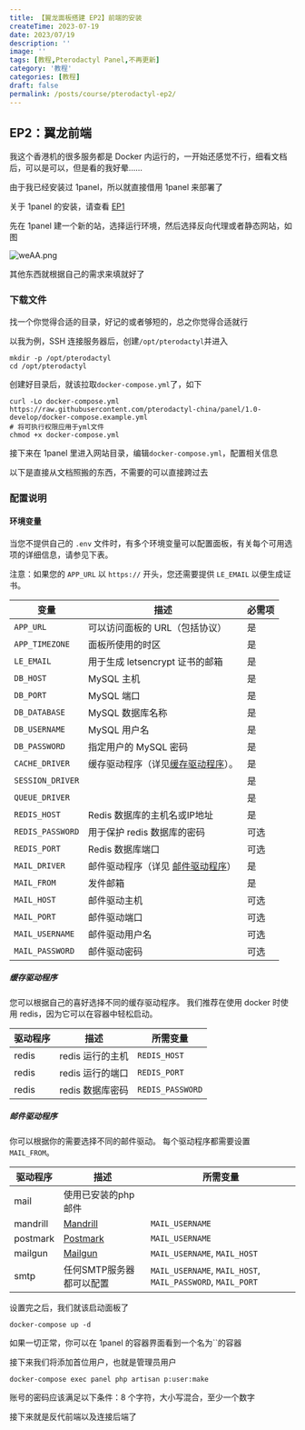 ```yaml
---
title: 【翼龙面板搭建 EP2】前端的安装
createTime: 2023-07-19
date: 2023/07/19
description: ''
image: ''
tags: [教程,Pterodactyl Panel,不再更新]
category: '教程'
categories: [教程]
draft: false 
permalink: /posts/course/pterodactyl-ep2/
---
```

## EP2：翼龙前端

我这个香港机的很多服务都是 Docker 内运行的，一开始还感觉不行，细看文档后，可以是可以，但是看的我好晕……

由于我已经安装过 1panel，所以就直接借用 1panel 来部署了

关于 1panel 的安装，请查看 [EP1](/posts/pterodactyl-ep1)

先在 1panel 建一个新的站，选择运行环境，然后选择反向代理或者静态网站，如图

![weAA.png](https://img.yiair.cc/images/weAA.png)

其他东西就根据自己的需求来填就好了

### 下载文件

找一个你觉得合适的目录，好记的或者够短的，总之你觉得合适就行

以我为例，SSH 连接服务器后，创建`/opt/pterodactyl`并进入

```
mkdir -p /opt/pterodactyl
cd /opt/pterodactyl
```
创建好目录后，就该拉取`docker-compose.yml`了，如下

```
curl -Lo docker-compose.yml https://raw.githubusercontent.com/pterodactyl-china/panel/1.0-develop/docker-compose.example.yml
# 将可执行权限应用于yml文件
chmod +x docker-compose.yml
```

接下来在 1panel 里进入网站目录，编辑`docker-compose.yml`，配置相关信息

以下是直接从文档照搬的东西，不需要的可以直接跨过去

### 配置说明
#### 环境变量
当您不提供自己的 `.env` 文件时，有多个环境变量可以配置面板，有关每个可用选项的详细信息，请参见下表。

注意：如果您的 `APP_URL` 以 `https://` 开头，您还需要提供 `LE_EMAIL` 以便生成证书。

| 变量               | 描述                           | 必需项 |
|------------------|------------------------------|-----|
| `APP_URL`        | 可以访问面板的 URL（包括协议）            | 是   |
| `APP_TIMEZONE`   | 面板所使用的时区                     | 是   |
| `LE_EMAIL`       | 用于生成 letsencrypt 证书的邮箱       | 是   |
| `DB_HOST`        | MySQL 主机                     | 是   |
| `DB_PORT`        | MySQL 端口                     | 是   |
| `DB_DATABASE`    | MySQL 数据库名称                  | 是   |
| `DB_USERNAME`    | MySQL 用户名                    | 是   |
| `DB_PASSWORD`    | 指定用户的 MySQL 密码               | 是   |
| `CACHE_DRIVER`   | 缓存驱动程序（详见[缓存驱动程序](#缓存驱动程序)）。 | 是   |
| `SESSION_DRIVER` |                              | 是   |
| `QUEUE_DRIVER`   |                              | 是   |
| `REDIS_HOST`     | Redis 数据库的主机名或IP地址            | 是   |
| `REDIS_PASSWORD` | 用于保护 redis 数据库的密码            | 可选  |
| `REDIS_PORT`     | Redis 数据库端口                | 可选  |
| `MAIL_DRIVER`    | 邮件驱动程序（详见 [邮件驱动程序](#邮件驱动程序)） | 是   |
| `MAIL_FROM`      | 发件邮箱                         | 是   |
| `MAIL_HOST`      | 邮件驱动主机                       | 可选  |
| `MAIL_PORT`      | 邮件驱动端口                       | 可选  |
| `MAIL_USERNAME`  | 邮件驱动用户名                     | 可选  |
| `MAIL_PASSWORD`  | 邮件驱动密码                       | 可选  |

##### 缓存驱动程序
您可以根据自己的喜好选择不同的缓存驱动程序。
我们推荐在使用 docker 时使用 redis，因为它可以在容器中轻松启动。

| 驱动程序   | 描述                                 | 所需变量                                               |
| -------- | ------------------------------------ | ------------------------------------------------------ |
| redis    | redis 运行的主机          | `REDIS_HOST`                                           |
| redis    | redis 运行的端口             | `REDIS_PORT`                                           |
| redis    | redis 数据库密码              | `REDIS_PASSWORD`                                       |

#####  邮件驱动程序
你可以根据你的需要选择不同的邮件驱动。
每个驱动程序都需要设置 `MAIL_FROM`。

| 驱动程序   | 描述                                 | 所需变量                                                       |
| -------- | ------------------------------------ | ------------------------------------------------------------- |
| mail     | 使用已安装的php邮件                   |                                                               |
| mandrill | [Mandrill](http://www.mandrill.com/) | `MAIL_USERNAME`                                               |
| postmark | [Postmark](https://postmarkapp.com/) | `MAIL_USERNAME`                                               |
| mailgun  | [Mailgun](https://www.mailgun.com/)  | `MAIL_USERNAME`, `MAIL_HOST`                                  |
| smtp     | 任何SMTP服务器都可以配置               | `MAIL_USERNAME`, `MAIL_HOST`, `MAIL_PASSWORD`, `MAIL_PORT`    |

设置完之后，我们就该启动面板了

```
docker-compose up -d
```

如果一切正常，你可以在 1panel 的容器界面看到一个名为``的容器

接下来我们将添加首位用户，也就是管理员用户

```
docker-compose exec panel php artisan p:user:make
```

账号的密码应该满足以下条件：8 个字符，大小写混合，至少一个数字

接下来就是反代前端以及连接后端了